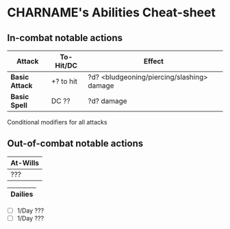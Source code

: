 # CHARNAME's Abilities Cheat-sheet
## In-combat notable actions
| Attack | To-Hit/DC | Effect |
|--------|-----------|--------|
| **Basic Attack**   | +? to hit | ?d? <bludgeoning/piercing/slashing> damage
| **Basic Spell**    | DC ??     | ?d? <energy> damage
Conditional modifiers for all attacks

## Out-of-combat notable actions
| At-Wills | 
|----------|
| ???

| Dailies |
|---------|
- [ ] 1/Day ???
- [ ] 1/Day ???
